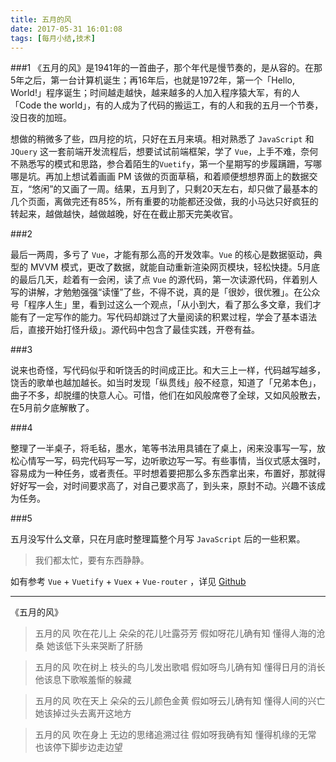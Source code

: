 ```yaml
---
title: 五月的风
date: 2017-05-31 16:01:08
tags: [每月小结,技术]
---
```

###1
《五月的风》是1941年的一首曲子，那个年代是慢节奏的，是从容的。在那5年之后，第一台计算机诞生；再16年后，也就是1972年，第一个「Hello, World!」程序诞生；时间越走越快，越来越多的人加入程序猿大军，有的人「Code the world」，有的人成为了代码的搬运工，有的人和我的五月一个节奏，没日夜的加班。

想做的稍微多了些，四月挖的坑，只好在五月来填。相对熟悉了 `JavaScript` 和 `JQuery` 这一套前端开发流程后，想要试试前端框架，学了 `Vue`，上手不难，奈何不熟悉写的模式和思路，参合着陌生的`Vuetify`，第一个星期写的步履蹒跚，写哪哪是坑。再加上想试着画画 PM 该做的页面草稿，和着顺便想想界面上的数据交互，“悠闲”的又画了一周。结果，五月到了，只剩20天左右，却只做了最基本的几个页面，离做完还有85%，所有重要的功能都还没做，我的小马达只好疯狂的转起来，越做越快，越做越晚，好在在截止那天完美收官。

###2

最后一两周，多亏了 `Vue`，才能有那么高的开发效率。`Vue` 的核心是数据驱动，典型的 MVVM 模式，更改了数据，就能自动重新渲染网页模块，轻松快捷。5月底的最后几天，趁着有一会闲，读了点 `Vue` 的源代码，第一次读源代码，伴着别人写的讲解，才勉勉强强“读懂”了些，不得不说，真的是「很妙，很优雅」。在公众号「程序人生」里，看到过这么一个观点，「从小到大，看了那么多文章，我们才能有了一定写作的能力。写代码却跳过了大量阅读的积累过程，学会了基本语法后，直接开始打怪升级」。源代码中包含了最佳实践，开卷有益。

###3

说来也奇怪，写代码似乎和听饶舌的时间成正比。和大三上一样，代码越写越多，饶舌的歌单也越加越长。如当时发现「纵贯线」般不经意，知道了「兄弟本色」，曲子不多，却脱缰的快意人心。可惜，他们在如风般席卷了全球，又如风般散去，在5月前夕底解散了。

###4

整理了一半桌子，将毛毡，墨水，笔等书法用具铺在了桌上，闲来没事写一写，放松心情写一写，码完代码写一写，边听歌边写一写。有些事情，当仪式感太强时，容易成为一种任务，或者责任。平时想着要把那么多东西拿出来，布置好，那就得好好写一会，对时间要求高了，对自己要求高了，到头来，原封不动。兴趣不该成为任务。

###5

五月没写什么文章，只在月底时整理篇整个月写 `JavaScript` 后的一些积累。

> 我们都太忙，要有东西静静。


如有参考 `Vue` + `Vuetify` + `Vuex` + `Vue-router` ，详见 [Github](https://github.com/weimingwill/inventory-system)

---
《五月的风》

>五月的风 吹在花儿上
朵朵的花儿吐露芬芳
假如呀花儿确有知
懂得人海的沧桑
她该低下头来哭断了肝肠

>五月的风 吹在树上
枝头的鸟儿发出歌唱
假如呀鸟儿确有知
懂得日月的消长
他该息下歌喉羞惭的躲藏

>五月的风 吹在天上
朵朵的云儿颜色金黄
假如呀云儿确有知
懂得人间的兴亡
她该掉过头去离开这地方

>五月的风 吹在身上
无边的思绪追溯过往
假如呀我确有知
懂得机缘的无常
也该停下脚步边走边望